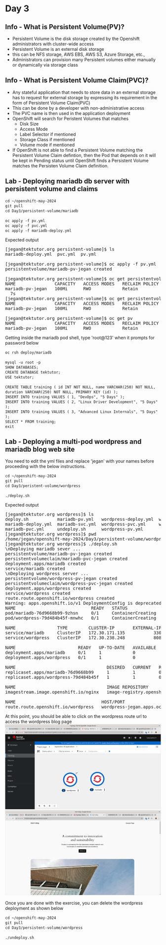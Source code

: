 # Day 3

## Info - What is Persistent Volume(PV)?
- Persistent Volume is the disk storage created by the Openshift administrators with cluster-wide access
- Persistent Volume is an external disk storage
- this can be NFS storage, AWS EBS, AWS S3, Azure Storage, etc.,
- Administrators can provision many Persistent volumes either manually or dynamically via storage class

## Info - What is Persistent Volume Claim(PVC)?
- Any stateful application that needs to store data in an external storage has to request for external storage by expressing its requirement in the form of Persistent Volume Claim(PVC)
- This can be done by a developer with non-administrative access
- The PVC name is then used in the application deployment
- OpenShift will search for Peristent Volumes that matches
  - Disk Size
  - Access Mode
  - Label Selector if mentioned
  - Storage Class if mentioned
  - Volume mode if mentioned
- If OpenShift is not able to find a Persistent Volume matching the Persistent Volume Claim defintion, then the Pod that depends on it will be kept in Pending status until OpenShift finds a Persistent Volume matches the Persisten Volume Claim definition.

## Lab - Deploying mariadb db server with persistent volume and claims
```
cd ~/openshift-may-2024
git pull
cd Day3/persistent-volume/mariadb

oc apply -f pv.yml
oc apply -f pvc.yml
oc apply -f mariadb-deploy.yml
```

Expected output
<pre>
[jegan@tektutor.org persistent-volume]$ ls
mariadb-deploy.yml  pvc.yml  pv.yml
  
[jegan@tektutor.org persistent-volume]$ oc apply -f pv.yml 
persistentvolume/mariadb-pv-jegan created
  
[jegan@tektutor.org persistent-volume]$ oc get persistentvolumes
NAME               CAPACITY   ACCESS MODES   RECLAIM POLICY   STATUS      CLAIM   STORAGECLASS   REASON   AGE
mariadb-pv-jegan   100Mi      RWO            Retain           Available      
  7s
[jegan@tektutor.org persistent-volume]$ oc get persistentvolume
NAME               CAPACITY   ACCESS MODES   RECLAIM POLICY   STATUS      CLAIM   STORAGECLASS   REASON   AGE
mariadb-pv-jegan   100Mi      RWO            Retain           Available                                   8s
  
[jegan@tektutor.org persistent-volume]$ oc get pv
NAME               CAPACITY   ACCESS MODES   RECLAIM POLICY   STATUS      CLAIM   STORAGECLASS   REASON   AGE
mariadb-pv-jegan   100Mi      RWO            Retain           Available      
</pre>

Getting inside the mariadb pod shell, type 'root@123' when it prompts for password below
```
oc rsh deploy/mariadb

mysql -u root -p
SHOW DATABASES;
CREATE DATABASE tektutor;
USE tektutor;

CREATE TABLE training ( id INT NOT NULL, name VARCHAR(250) NOT NULL, duration VARCHAR(250) NOT NULL, PRIMARY KEY (id) );
INSERT INTO training VALUES ( 1, "DevOps", "5 Days" );
INSERT INTO training VALUES ( 2, "Linux Driver Development", "5 Days" );
INSERT INTO training VALUES ( 3, "Advanced Linux Internals", "5 Days" );
SELECT * FROM training;
exit
```

## Lab - Deploying a multi-pod wordpress and mariadb blog web site
You need to edit the yml files and replace 'jegan' with your names before proceeding with the below instructions.

```
cd ~/openshift-may-2024
git pull
cd Day3/peristent-volume/wordpress

./deploy.sh
```

Expected output
<pre>
[jegan@tektutor.org wordpress]$ ls
deploy.sh           mariadb-pv.yml   wordpress-deploy.yml  wordpress-route.yml
mariadb-deploy.yml  mariadb-svc.yml  wordpress-pvc.yml     wordpress-svc.yml
mariadb-pvc.yml     undeploy.sh      wordpress-pv.yml
[jegan@tektutor.org wordpress]$ pwd
/home/jegan/openshift-may-2024/Day3/persistent-volume/wordpress
[jegan@tektutor.org wordpress]$ ./deploy.sh 
\nDeploying mariadb sever ...
persistentvolume/mariadb-pv-jegan created
persistentvolumeclaim/mariadb-pvc-jegan created
deployment.apps/mariadb created
service/mariadb created
\nDeploying wordpress server ...
persistentvolume/wordpress-pv-jegan created
persistentvolumeclaim/wordpress-pvc-jegan created
deployment.apps/wordpress created
service/wordpress created
route.route.openshift.io/wordpress created
Warning: apps.openshift.io/v1 DeploymentConfig is deprecated in v4.14+, unavailable in v4.10000+
NAME                             READY   STATUS              RESTARTS   AGE
pod/mariadb-76d9668b99-9zhsn     0/1     ContainerCreating   0          3s
pod/wordpress-79d484b45f-mnwhc   0/1     ContainerCreating   0          1s

NAME                TYPE        CLUSTER-IP       EXTERNAL-IP   PORT(S)    AGE
service/mariadb     ClusterIP   172.30.171.135   <none>        3306/TCP   3s
service/wordpress   ClusterIP   172.30.238.248   <none>        8080/TCP   1s

NAME                        READY   UP-TO-DATE   AVAILABLE   AGE
deployment.apps/mariadb     0/1     1            0           3s
deployment.apps/wordpress   0/1     1            0           1s

NAME                                   DESIRED   CURRENT   READY   AGE
replicaset.apps/mariadb-76d9668b99     1         1         0       3s
replicaset.apps/wordpress-79d484b45f   1         1         0       1s

NAME                                   IMAGE REPOSITORY                                               TAGS     UPDATED
imagestream.image.openshift.io/nginx   image-registry.openshift-image-registry.svc:5000/jegan/nginx   latest   19 hours ago

NAME                                 HOST/PORT                                     PATH   SERVICES    PORT   TERMINATION   WILDCARD
route.route.openshift.io/wordpress   wordpress-jegan.apps.ocp4.tektutor.org.labs          wordpress   8080                 None  
</pre>

At this point, you should be able to click on the wordpress route url to access the wordpress blog page
![wordpress](wordpress1.png)
![wordpress](wordpress2.png)

Once you are done with the exercise, you can delete the wordpress deployment as shown below
```
cd ~/openshift-may-2024
git pull
cd Day3/persistent-volume/wordpress

./undeploy.sh
```
